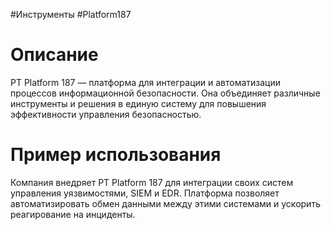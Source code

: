 #Инструменты #Platform187

# Описание

PT Platform 187 — платформа для интеграции и автоматизации процессов информационной безопасности. Она объединяет различные инструменты и решения в единую систему для повышения эффективности управления безопасностью.
# Пример использования

Компания внедряет PT Platform 187 для интеграции своих систем управления уязвимостями, SIEM и EDR. Платформа позволяет автоматизировать обмен данными между этими системами и ускорить реагирование на инциденты.